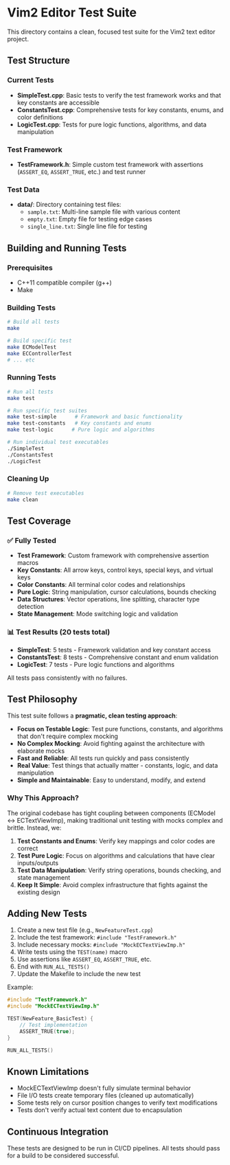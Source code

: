# Vim2 Editor Test Suite

This directory contains a clean, focused test suite for the Vim2 text editor project.

## Test Structure

### Current Tests
- **SimpleTest.cpp**: Basic tests to verify the test framework works and that key constants are accessible
- **ConstantsTest.cpp**: Comprehensive tests for key constants, enums, and color definitions
- **LogicTest.cpp**: Tests for pure logic functions, algorithms, and data manipulation

### Test Framework
- **TestFramework.h**: Simple custom test framework with assertions (`ASSERT_EQ`, `ASSERT_TRUE`, etc.) and test runner

### Test Data
- **data/**: Directory containing test files:
  - `sample.txt`: Multi-line sample file with various content
  - `empty.txt`: Empty file for testing edge cases
  - `single_line.txt`: Single line file for testing

## Building and Running Tests

### Prerequisites
- C++11 compatible compiler (g++)
- Make

### Building Tests
```bash
# Build all tests
make

# Build specific test
make ECModelTest
make ECControllerTest
# ... etc
```

### Running Tests
```bash
# Run all tests
make test

# Run specific test suites
make test-simple      # Framework and basic functionality
make test-constants   # Key constants and enums
make test-logic      # Pure logic and algorithms

# Run individual test executables
./SimpleTest
./ConstantsTest
./LogicTest
```

### Cleaning Up
```bash
# Remove test executables
make clean
```

## Test Coverage

### ✅ **Fully Tested**
- **Test Framework**: Custom framework with comprehensive assertion macros
- **Key Constants**: All arrow keys, control keys, special keys, and virtual keys
- **Color Constants**: All terminal color codes and relationships
- **Pure Logic**: String manipulation, cursor calculations, bounds checking
- **Data Structures**: Vector operations, line splitting, character type detection
- **State Management**: Mode switching logic and validation

### 📊 **Test Results (20 tests total)**
- **SimpleTest**: 5 tests - Framework validation and key constant access
- **ConstantsTest**: 8 tests - Comprehensive constant and enum validation  
- **LogicTest**: 7 tests - Pure logic functions and algorithms

All tests pass consistently with no failures.

## Test Philosophy

This test suite follows a **pragmatic, clean testing approach**:

- **Focus on Testable Logic**: Test pure functions, constants, and algorithms that don't require complex mocking
- **No Complex Mocking**: Avoid fighting against the architecture with elaborate mocks
- **Fast and Reliable**: All tests run quickly and pass consistently
- **Real Value**: Test things that actually matter - constants, logic, and data manipulation
- **Simple and Maintainable**: Easy to understand, modify, and extend

### Why This Approach?

The original codebase has tight coupling between components (ECModel ↔ ECTextViewImp), making traditional unit testing with mocks complex and brittle. Instead, we:

1. **Test Constants and Enums**: Verify key mappings and color codes are correct
2. **Test Pure Logic**: Focus on algorithms and calculations that have clear inputs/outputs  
3. **Test Data Manipulation**: Verify string operations, bounds checking, and state management
4. **Keep It Simple**: Avoid complex infrastructure that fights against the existing design

## Adding New Tests

1. Create a new test file (e.g., `NewFeatureTest.cpp`)
2. Include the test framework: `#include "TestFramework.h"`
3. Include necessary mocks: `#include "MockECTextViewImp.h"`
4. Write tests using the `TEST(name)` macro
5. Use assertions like `ASSERT_EQ`, `ASSERT_TRUE`, etc.
6. End with `RUN_ALL_TESTS()`
7. Update the Makefile to include the new test

Example:
```cpp
#include "TestFramework.h"
#include "MockECTextViewImp.h"

TEST(NewFeature_BasicTest) {
    // Test implementation
    ASSERT_TRUE(true);
}

RUN_ALL_TESTS()
```

## Known Limitations

- MockECTextViewImp doesn't fully simulate terminal behavior
- File I/O tests create temporary files (cleaned up automatically)
- Some tests rely on cursor position changes to verify text modifications
- Tests don't verify actual text content due to encapsulation

## Continuous Integration

These tests are designed to be run in CI/CD pipelines. All tests should pass for a build to be considered successful.